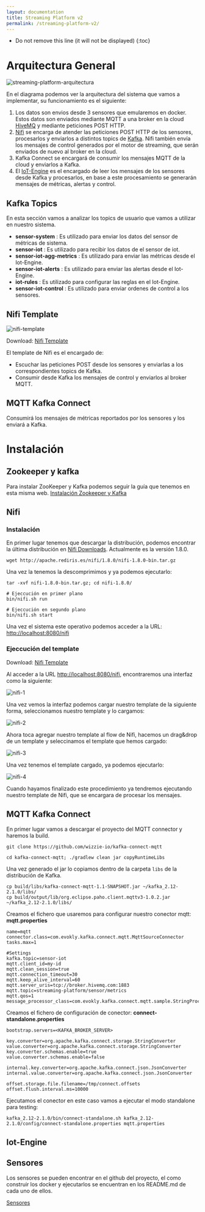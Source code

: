 ```yaml
---
layout: documentation
title: Streaming Platform v2
permalink: /streaming-platform-v2/
---
```


* Do not remove this line (it will not be displayed)
{:toc}

# Arquitectura General

![streaming-platform-arquitectura](../images/streaming-platform-v2/architecture.png)

En el diagrama podemos ver la arquitectura del sistema que vamos a implementar, su funcionamiento es el siguiente:

1. Los datos son envios desde 3 sensores que emularemos en docker. Estos datos son enviados mediante MQTT a una broker en la cloud [HiveMQ](https://www.hivemq.com) y mediante peticiones POST HTTP.
2. [Nifi](https://nifi.apache.org) se encarga de atender las peticiones POST HTTP de los sensores, procesarlos y enviarlos a distintos topics de [Kafka](https://kafka.apache.org). Nifi también envía los mensajes de control generados por el motor de streaming, que serán enviados de nuevo al broker en la cloud.
3. Kafka Connect se encargará de consumir los mensajes MQTT de la cloud y enviarlos a Kafka.
4. El [IoT-Engine](https://github.com/andresgomezfrr/iot-engine) es el encargado de leer los mensajes de los sensores desde Kafka y procesarlos, en base a este procesamiento se generarán mensajes de métricas, alertas y control.

## Kafka Topics

En esta sección vamos a analizar los topics de usuario que vamos a utilizar en nuestro sistema.

* **sensor-system** : Es utilizado para enviar los datos del sensor de métricas de sistema.
* **sensor-iot** : Es utilizado para recibir los datos de el sensor de iot.
* **sensor-iot-agg-metrics** : Es utilizado para enviar las métricas desde el Iot-Engine.
* **sensor-iot-alerts** : Es utilizado para enviar las alertas desde el Iot-Engine.
* **iot-rules** : Es utilizado para configurar las reglas en el Iot-Engine.
* **sensor-iot-control** : Es utilizado para enviar ordenes de control a los sensores.

## Nifi Template

![nifi-template](../images/streaming-platform-v2/nifi-template.png)

Download: [Nifi Template](../data/streaming-platform-v2/nifi-template.xml)

El template de Nifi es el encargado de:  

* Escuchar las peticiones POST desde los sensores y enviarlas a los correspondientes topics de Kafka.
* Consumir desde Kafka los mensajes de control y enviarlos al broker MQTT.

## MQTT Kafka Connect

Consumirá los mensajes de métricas reportados por los sensores y los enviará a Kafka.

# Instalación

## Zookeeper y kafka

Para instalar ZooKeeper y Kafka podemos seguir la guía que tenemos en esta misma web. [Instalación Zookeeper y Kafka](http://datadocs.xyz/kafka/)

## Nifi

### Instalación

En primer lugar tenemos que descargar la distribución, podemos encontrar la última distribución en [Nifi Downloads](http://nifi.apache.org/download.html). Actualmente es la versión 1.8.0.

```
wget http://apache.rediris.es/nifi/1.8.0/nifi-1.8.0-bin.tar.gz
```

Una vez la tenemos la descomprimimos y ya podemos ejecutarlo:

```
tar -xvf nifi-1.8.0-bin.tar.gz; cd nifi-1.8.0/
```

```
# Ejeccución en primer plano
bin/nifi.sh run

# Ejeccución en segundo plano
bin/nifi.sh start
```

Una vez el sistema este operativo podemos acceder a la URL: [http://localhost:8080/nifi](http://localhost:8080/nifi)

### Ejeccución del template

Download: [Nifi Template](../data/streaming-platform-v2/nifi-template.xml)

Al acceder a la URL [http://localhost:8080/nifi](http://localhost:8080/nifi), encontraremos una interfaz como la siguiente:

![nifi-1](../images/streaming-platform/nifi-1.png)

Una vez vemos la interfaz podemos cargar nuestro template de la siguiente forma, seleccionamos nuestro template y lo cargamos:

![nifi-2](../images/streaming-platform/nifi-2.png)

Ahora toca agregar nuestro template al flow de Nifi, hacemos un drag&drop de un template y seleccinamos el template que hemos cargado:

![nifi-3](../images/streaming-platform/nifi-3.png)

Una vez tenemos el template cargado, ya podemos ejecutarlo:

![nifi-4](../images/streaming-platform-v2/nifi-4.png)


Cuando hayamos finalizado este procedimiento ya tendremos ejecutando nuestro template de Nifi, que se encargara de procesar los mensajes.

## MQTT Kafka Connect

En primer lugar vamos a descargar el proyecto del MQTT connector y haremos la build.

```
git clone https://github.com/wizzie-io/kafka-connect-mqtt
```

```
cd kafka-connect-mqtt; ./gradlew clean jar copyRuntimeLibs
```

Una vez generado el jar lo copiamos dentro de la carpeta `libs` de la distribución de Kafka.

```
cp build/libs/kafka-connect-mqtt-1.1-SNAPSHOT.jar ~/kafka_2.12-2.1.0/libs/
cp build/output/lib/org.eclipse.paho.client.mqttv3-1.0.2.jar ~/kafka_2.12-2.1.0/libs/
```

Creamos el fichero que usaremos para configurar nuestro conector mqtt:
**mqtt.properties**

```properties
name=mqtt
connector.class=com.evokly.kafka.connect.mqtt.MqttSourceConnector
tasks.max=1

#Settings
kafka.topic=sensor-iot
mqtt.client_id=my-id
mqtt.clean_session=true
mqtt.connection_timeout=30
mqtt.keep_alive_interval=60
mqtt.server_uris=tcp://broker.hivemq.com:1883
mqtt.topic=streaming-platform/sensor/metrics
mqtt.qos=1
message_processor_class=com.evokly.kafka.connect.mqtt.sample.StringProcessor
```

Creamos el fichero de configuración de conector:
**connect-standalone.properties**

```properties
bootstrap.servers=<KAFKA_BROKER_SERVER>

key.converter=org.apache.kafka.connect.storage.StringConverter
value.converter=org.apache.kafka.connect.storage.StringConverter
key.converter.schemas.enable=true
value.converter.schemas.enable=false

internal.key.converter=org.apache.kafka.connect.json.JsonConverter
internal.value.converter=org.apache.kafka.connect.json.JsonConverter

offset.storage.file.filename=/tmp/connect.offsets
offset.flush.interval.ms=10000
```

Ejecutamos el conector en este caso vamos a ejecutar el modo standalone para testing:

```
kafka_2.12-2.1.0/bin/connect-standalone.sh kafka_2.12-2.1.0/config/connect-standalone.properties mqtt.properties
```

## Iot-Engine

## Sensores

Los sensores se pueden encontrar en el github del proyecto, el como construir los docker y ejecutarlos se encuentran en los README.md de cada uno de ellos.

[Sensores](https://github.com/andresgomezfrr/streaming-pipeline-v2/tree/master/sensors)
